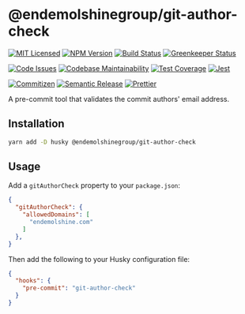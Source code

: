 # @endemolshinegroup/git-author-check

[![MIT Licensed][icon-license]][link-license]
[![NPM Version][icon-npm]][link-npm]
[![Build Status][icon-ci]][link-ci]
[![Greenkeeper Status][icon-greenkeeper]][link-greenkeeper]

[![Code Issues][icon-issues]][link-issues]
[![Codebase Maintainability][icon-maintainability]][link-maintainability]
[![Test Coverage][icon-coverage]][link-coverage]
[![Jest][icon-jest]][link-jest]

[![Commitizen][icon-commitizen]][link-commitizen]
[![Semantic Release][icon-semantic-release]][link-semantic-release]
[![Prettier][icon-prettier]][link-prettier]

A pre-commit tool that validates the commit authors' email address.

## Installation

```bash
yarn add -D husky @endemolshinegroup/git-author-check
```

## Usage

Add a `gitAuthorCheck` property to your `package.json`:

```json
{
  "gitAuthorCheck": {
    "allowedDomains": [
      "endemolshine.com"
    ]
  },
}
```

Then add the following to your Husky configuration file:

```json
{
  "hooks": {
    "pre-commit": "git-author-check"
  }
}
```

[icon-license]: https://img.shields.io/github/license/EndemolShineGroup/git-author-check.svg?longCache=true&style=flat-square
[link-license]: LICENSE
[icon-npm]: https://img.shields.io/npm/v/@endemolshinegroup/git-author-check.svg?longCache=true&style=flat-square
[link-npm]: https://www.npmjs.com/package/@endemolshinegroup/git-author-check
[icon-ci]: https://img.shields.io/travis/com/EndemolShineGroup/git-author-check.svg?longCache=true&style=flat-square
[link-ci]: https://travis-ci.com/EndemolShineGroup/git-author-check
[icon-greenkeeper]: https://img.shields.io/badge/greenkeeper-enabled-brightgreen.svg?longCache=true&style=flat-square
[link-greenkeeper]: https://greenkeeper.io/

[icon-issues]: https://img.shields.io/codeclimate/issues/EndemolShineGroup/git-author-check.svg?longCache=true&style=flat-square
[link-issues]: https://codeclimate.com/github/EndemolShineGroup/git-author-check/issues
[icon-maintainability]: https://img.shields.io/codeclimate/maintainability/EndemolShineGroup/git-author-check.svg?longCache=true&style=flat-square
[link-maintainability]: https://codeclimate.com/github/EndemolShineGroup/git-author-check
[icon-coverage]: https://img.shields.io/codecov/c/github/EndemolShineGroup/git-author-check/develop.svg?longCache=true&style=flat-square
[link-coverage]: https://codecov.io/gh/EndemolShineGroup/git-author-check

[icon-jest]: https://img.shields.io/badge/tested_with-jest-99424f.svg?longCache=true&style=flat-square
[link-jest]: https://jestjs.io/

[icon-commitizen]: https://img.shields.io/badge/commitizen-friendly-brightgreen.svg?longCache=true&style=flat-square
[link-commitizen]: http://commitizen.github.io/cz-cli/
[icon-semantic-release]: https://img.shields.io/badge/%20%20%F0%9F%93%A6%F0%9F%9A%80-semantic--release-e10079.svg?longCache=true&style=flat-square
[link-semantic-release]: https://semantic-release.gitbooks.io/semantic-release/
[icon-prettier]: https://img.shields.io/badge/code_style-prettier-ff69b4.svg?longCache=true&style=flat-square
[link-prettier]: https://prettier.io/

